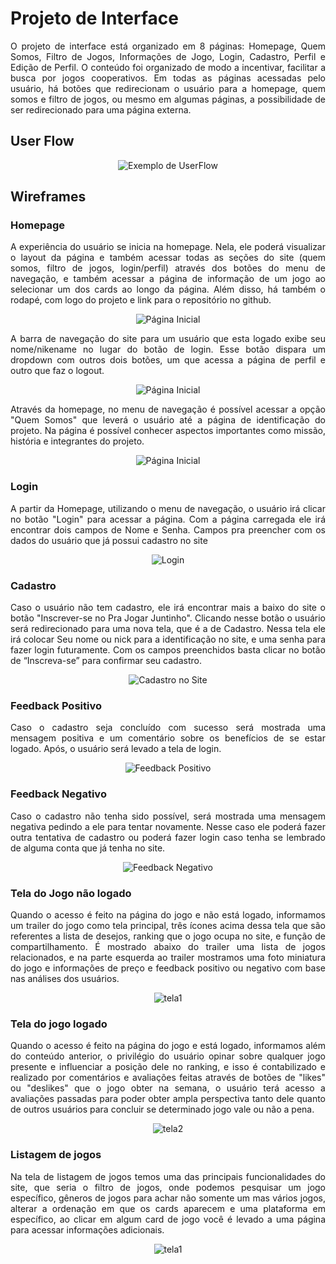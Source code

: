 
# Projeto de Interface

<div align="justify">

O projeto de interface está organizado em 8 páginas: Homepage, Quem Somos, Filtro de Jogos, Informações de Jogo, Login, Cadastro, Perfil e Edição de Perfil. O conteúdo foi organizado de modo a incentivar, facilitar a busca por jogos cooperativos. Em todas as páginas acessadas pelo usuário, há botões que redirecionam o usuário para a homepage, quem somos e filtro de jogos, ou mesmo em algumas páginas, a possibilidade de ser redirecionado para uma página externa.

## User Flow

<div align="center">

![Exemplo de UserFlow](img/user-flow.png)

</div>

## Wireframes

### Homepage

A experiência do usuário se inicia na homepage. Nela, ele poderá visualizar o layout da página e também acessar todas as seções do site (quem somos, filtro de jogos, login/perfil) através dos botões do menu de navegação, e também acessar a página de informação de um jogo ao selecionar um dos cards ao longo da página. Além disso, há também o rodapé, com logo do projeto e link para o repositório no github.

<div align="center">

![Página Inicial](img/tela-principal.png)

</div>

A barra de navegação do site para um usuário que esta logado exibe seu nome/nikename no lugar do botão de login. Esse botão dispara um dropdown com outros dois botões, um que acessa a página de perfil e outro que faz o logout.

<div align="center">

![Página Inicial](img/header-logado.png)

</div>

Através da homepage, no menu de navegação é possível acessar a opção "Quem Somos" que leverá o usuário até a página de identificação do projeto. Na página é possível conhecer aspectos importantes como missão, história e integrantes do projeto.

<div align="center">

![Página Inicial](img/quem-somos.png)

</div>

### Login

A partir da Homepage, utilizando o menu de navegação, o usuário irá clicar no botão "Login" para acessar a página. Com a página carregada ele irá encontrar dois campos de Nome e Senha. Campos pra preencher com os dados do usuário que já possui cadastro no site  

<div align="center">

![Login](img/login.png)

</div>

### Cadastro

Caso o usuário não tem cadastro, ele irá encontrar mais a baixo do site o botão "Inscrever-se no Pra Jogar Juntinho". Clicando nesse botão o usuário será redirecionado para uma nova tela, que é a de Cadastro. Nessa tela ele irá colocar Seu nome ou nick para a identificação no site, e uma senha para fazer login futuramente. Com os campos preenchidos basta clicar no botão de “Inscreva-se” para confirmar seu cadastro.

<div align="center">

![Cadastro no Site](img/cadastro.png)

</div>
 
### Feedback Positivo

Caso o cadastro seja concluído com sucesso será mostrada uma mensagem positiva e um comentário sobre os benefícios de se estar logado. Após, o usuário será levado a tela de login.

<div align="center">

![Feedback Positivo](https://user-images.githubusercontent.com/102264749/164342162-7513c3cf-e74d-4ba8-8a60-5f9cb12b47f0.png)

</div>

 ### Feedback Negativo

Caso o cadastro não tenha sido possível, será mostrada uma mensagem negativa pedindo a ele para tentar novamente. Nesse caso ele poderá fazer outra tentativa de cadastro ou poderá fazer login caso tenha se lembrado de alguma conta que já tenha no site.

<div align="center">

![Feedback Negativo](https://user-images.githubusercontent.com/102264749/164343121-e72532ca-305e-4c4f-abcd-2a98bf2d72f9.png)
 
</div>
 
 ### Tela do Jogo não logado
 
Quando o acesso é feito na página do jogo e não está logado, informamos um trailer do jogo como tela principal, três ícones acima dessa tela que são referentes a lista de desejos, ranking que o jogo ocupa no site, e função de compartilhamento. É mostrado abaixo do trailer uma lista de jogos relacionados, e na parte esquerda ao trailer mostramos uma foto miniatura do jogo e informações de preço e feedback positivo ou negativo com base nas análises dos usuários.
 
<div align="center">
 
![tela1](https://user-images.githubusercontent.com/101337049/165205713-aac259d6-aaa9-4588-a1e5-aa8d4a143328.png)
 
</div>

### Tela do jogo logado
 
Quando o acesso é feito na página do jogo e está logado, informamos além do conteúdo anterior, o privilégio do usuário opinar sobre qualquer jogo presente e influenciar a posição dele no ranking, e isso é contabilizado e realizado por comentários e avaliações feitas através de botões de "likes" ou "deslikes" que o jogo obter na semana, o usuário terá acesso a avaliações passadas para poder obter ampla perspectiva tanto dele quanto de outros usuários para concluir se determinado jogo vale ou não a pena.
 
<div align="center">
 
![tela2](https://user-images.githubusercontent.com/101337049/165207151-fa3abd29-c29f-4945-90af-1fb9fc4e565d.png)
 
</div>

### Listagem de jogos

Na tela de listagem de jogos temos uma das principais funcionalidades do site, que seria o filtro de jogos, onde podemos pesquisar um jogo específico, gêneros de jogos para achar não somente um mas vários jogos, alterar a ordenação em que os cards aparecem e uma plataforma em específico, ao clicar em algum card de jogo você é levado a uma página para acessar informações adicionais.

<div align="center">
 
![tela1](img/listagem-jogos.PNG)
 
</div>